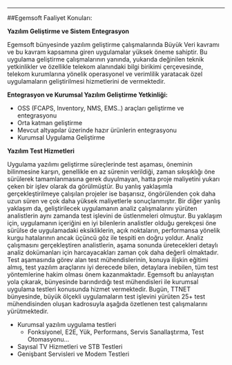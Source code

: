 - - -
##Egemsoft Faaliyet Konuları:

**Yazılım Geliştirme ve Sistem Entegrasyon**

Egemsoft bünyesinde yazılım geliştirme çalışmalarında Büyük Veri kavramı ve bu kavram kapsamına giren uygulamalar yüksek öneme sahiptir. Bu uygulama geliştirme çalışmalarının yanında, yukarıda değinilen teknik yetkinlikler ve özellikle telekom alanındaki bilgi birikimi çerçevesinde, telekom kurumlarına yönelik operasyonel ve verimlilik yaratacak özel uygulamaların geliştirilmesi hizmetlerini de vermektedir.

**Entegrasyon ve Kurumsal Yazılım Geliştirme Yetkinliği:**

- OSS (FCAPS, Inventory, NMS, EMS..) araçları geliştirme ve entegrasyonu
- Orta katman geliştirme
- Mevcut altyapılar üzerinde hazır ürünlerin entegrasyonu
- Kurumsal Uygulama Geliştirme

**Yazılım Test Hizmetleri**

Uygulama yazılımı geliştirme süreçlerinde test aşaması, öneminin bilinmesine karşın, genellikle en az sürenin verildiği, zaman sıkışıklığı öne sürülerek tamamlanmasına gerek duyulmayan, hatta proje maliyetini yukarı çeken bir işlev olarak da görülmüştür. Bu yanlış yaklaşımla gerçekleştirilmeye çalışılan projeler ise başarısız, öngörülenden çok daha uzun süren ve çok daha yüksek maliyetlerle sonuçlanmıştır.
Bir diğer yanlış yaklaşım da, geliştirilecek uygulamanın analiz çalışmalarını yürüten analistlerin aynı zamanda test işlevini de üstlenmeleri olmuştur. Bu yaklaşım için, uygulamanın içeriğini en iyi bilenlerin analistler olduğu gerekçesi öne sürülse de uygulamadaki eksikliklerin, açık noktaların, performansa yönelik kurgu hatalarının ancak üçüncü göz ile tespiti en doğru yoldur. Analiz çalışmasını gerçekleştiren analistlerin, aşama sonunda üretecekleri detaylı analiz dokümanları için harcayacakları zaman çok daha değerli olmaktadır.
Test aşamasında görev alan test mühendislerinin, konuya ilişkin eğitimi almış, test yazılım araçlarını iyi derecede bilen, detaylara inebilen, tüm test yöntemlerine hakim olması önem kazanmaktadır.
Egemsoft bu anlayıştan yola çıkarak, bünyesinde barındırdığı test mühendisleri ile kurumsal uygulama testleri konusunda hizmet vermektedir. Bugün, TTNET bünyesinde, büyük ölçekli uygulamaların test işlevini yürüten 25+ test mühendisinden oluşan kadrosuyla aşağıda özetlenen test çalışmalarını yürütmektedir.

- Kurumsal yazılım uygulama testleri
	- Fonksiyonel, E2E, Yük, Performans, Servis Sanallaştırma, Test Otomasyonu…
- Sayısal TV Hizmetleri ve STB Testleri
- Genişbant Servisleri ve Modem Testleri
 
